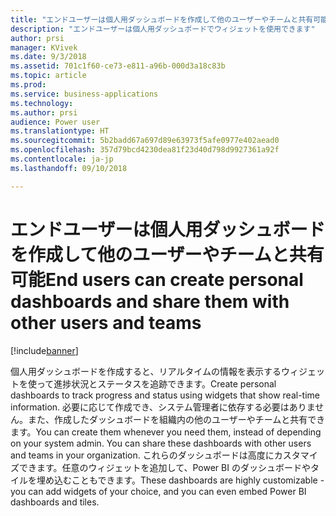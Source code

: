 ```yaml
---
title: "エンドユーザーは個人用ダッシュボードを作成して他のユーザーやチームと共有可能"
description: "エンドユーザーは個人用ダッシュボードでウィジェットを使用できます"
author: prsi
manager: KVivek
ms.date: 9/3/2018
ms.assetid: 701c1f60-ce73-e811-a96b-000d3a18c83b
ms.topic: article
ms.prod: 
ms.service: business-applications
ms.technology: 
ms.author: prsi
audience: Power user
ms.translationtype: HT
ms.sourcegitcommit: 5b2badd67a697d89e63973f5afe0977e402aead0
ms.openlocfilehash: 357d79bcd4230dea81f23d40d798d9927361a92f
ms.contentlocale: ja-jp
ms.lasthandoff: 09/10/2018

---
```

# <a name="end-users-can-create-personal-dashboards-and-share-them-with-other-users-and-teams"></a><span data-ttu-id="94501-103">エンドユーザーは個人用ダッシュボードを作成して他のユーザーやチームと共有可能</span><span class="sxs-lookup"><span data-stu-id="94501-103">End users can create personal dashboards and share them with other users and teams</span></span>


[!include[banner](../../includes/banner.md)]

<span data-ttu-id="94501-104">個人用ダッシュボードを作成すると、リアルタイムの情報を表示するウィジェットを使って進捗状況とステータスを追跡できます。</span><span class="sxs-lookup"><span data-stu-id="94501-104">Create personal dashboards to track progress and status using widgets that show real-time information.</span></span> <span data-ttu-id="94501-105">必要に応じて作成でき、システム管理者に依存する必要はありません。また、作成したダッシュボードを組織内の他のユーザーやチームと共有できます。</span><span class="sxs-lookup"><span data-stu-id="94501-105">You can create them whenever you need them, instead of depending on your system admin. You can share these dashboards with other users and teams in your organization.</span></span> <span data-ttu-id="94501-106">これらのダッシュボードは高度にカスタマイズできます。任意のウィジェットを追加して、Power BI のダッシュボードやタイルを埋め込むこともできます。</span><span class="sxs-lookup"><span data-stu-id="94501-106">These dashboards are highly customizable - you can add widgets of your choice, and you can even embed Power BI dashboards and tiles.</span></span>

